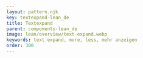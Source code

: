 ```yaml
---
layout: pattern.njk
key: textexpand-lean_de
title: Textexpand
parent: components-lean_de
image: lean/overview/text-expand.webp
keywords: text expand, more, less, mehr anzeigen
order: 300
---
```


